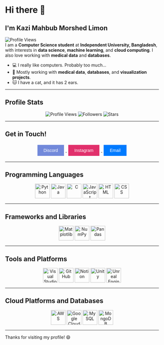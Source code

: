 # Hi there 👋

## I'm Kazi Mahbub Morshed Limon

![Profile Views](https://komarev.com/ghpvc/?username=mahbublimon&style=for-the-badge)  
I am a **Computer Science student** at **Independent University, Bangladesh**, with interests in **data science**, **machine learning**, and **cloud computing**. I also love working with **medical data** and **databases**.  

- :computer: I really like computers. Probably too much...
- :book: Mostly working with **medical data**, **databases**, and **visualization projects**.
- :cat: I have a cat, and it has 2 ears.

---

## Profile Stats
<div align="center">
  <img src="https://komarev.com/ghpvc/?username=mahbublimon&style=for-the-badge" alt="Profile Views" />
  <img src="https://img.shields.io/github/followers/mahbublimon?label=Followers&style=for-the-badge" alt="Followers" />
  <img src="https://img.shields.io/github/stars/mahbublimon?label=Stars&style=for-the-badge" alt="Stars" />
</div>

---

## Get in Touch!
<div align="center">
  <a href="https://discord.com/users/1083961986427125831">
    <button style="background-color: #7289DA; color: white; border: none; padding: 10px 20px; margin: 5px; font-size: 14px;">Discord</button>
  </a>
  <a href="https://www.instagram.com/_mahbublimon">
    <button style="background-color: #E1306C; color: white; border: none; padding: 10px 20px; margin: 5px; font-size: 14px;">Instagram</button>
  </a>
  <a href="mailto:mahbublimon@gmail.com">
    <button style="background-color: #007BFF; color: white; border: none; padding: 10px 20px; margin: 5px; font-size: 14px;">Email</button>
  </a>
</div>

---

## Programming Languages
<div align="center">
  <img src="https://cdn.jsdelivr.net/gh/devicons/devicon/icons/python/python-original.svg" width="48" height="48" alt="Python" />
  <img src="https://cdn.jsdelivr.net/gh/devicons/devicon/icons/java/java-original.svg" width="48" height="48" alt="Java" />
  <img src="https://cdn.jsdelivr.net/gh/devicons/devicon/icons/c/c-original.svg" width="48" height="48" alt="C" />
  <img src="https://cdn.jsdelivr.net/gh/devicons/devicon/icons/javascript/javascript-original.svg" width="48" height="48" alt="JavaScript" />
  <img src="https://cdn.jsdelivr.net/gh/devicons/devicon/icons/html5/html5-original.svg" width="48" height="48" alt="HTML" />
  <img src="https://cdn.jsdelivr.net/gh/devicons/devicon/icons/css3/css3-original.svg" width="48" height="48" alt="CSS" />
</div>

---

## Frameworks and Libraries
<div align="center">
  <img src="https://cdn.jsdelivr.net/gh/devicons/devicon/icons/matplotlib/matplotlib-original.svg" width="48" height="48" alt="Matplotlib" />
  <img src="https://cdn.jsdelivr.net/gh/devicons/devicon/icons/numpy/numpy-original.svg" width="48" height="48" alt="NumPy" />
  <img src="https://cdn.jsdelivr.net/gh/devicons/devicon/icons/pandas/pandas-original.svg" width="48" height="48" alt="Pandas" />
</div>

---

## Tools and Platforms
<div align="center">
  <img src="https://cdn.jsdelivr.net/gh/devicons/devicon/icons/vscode/vscode-original.svg" width="48" height="48" alt="Visual Studio Code" />
  <img src="https://cdn.jsdelivr.net/gh/devicons/devicon/icons/github/github-original.svg" width="48" height="48" alt="GitHub" />
  <img src="https://cdn.jsdelivr.net/gh/devicons/devicon/icons/notion/notion-original.svg" width="48" height="48" alt="Notion" />
  <img src="https://cdn.jsdelivr.net/gh/devicons/devicon/icons/unity/unity-original.svg" width="48" height="48" alt="Unity" />
  <img src="https://cdn.jsdelivr.net/gh/devicons/devicon/icons/unrealengine/unrealengine-original.svg" width="48" height="48" alt="Unreal Engine" />
</div>

---

## Cloud Platforms and Databases
<div align="center">
  <img src="https://cdn.jsdelivr.net/gh/devicons/devicon/icons/aws/aws-original.svg" width="48" height="48" alt="AWS" />
  <img src="https://cdn.jsdelivr.net/gh/devicons/devicon/icons/googlecloud/googlecloud-original.svg" width="48" height="48" alt="Google Cloud" />
  <img src="https://cdn.jsdelivr.net/gh/devicons/devicon/icons/mysql/mysql-original.svg" width="48" height="48" alt="MySQL" />
  <img src="https://cdn.jsdelivr.net/gh/devicons/devicon/icons/mongodb/mongodb-original.svg" width="48" height="48" alt="MongoDB" />
</div>

---

Thanks for visiting my profile! :smile:
